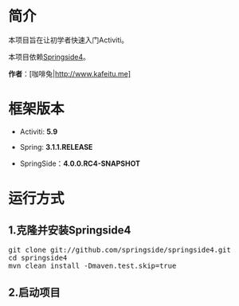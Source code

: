 # 简介

本项目旨在让初学者快速入门Activiti。

本项目依赖[Springside4](https://github.com/springside/springside4)。

**作者**：[咖啡兔|http://www.kafeitu.me]

# 框架版本

* Activiti: **5.9**

* Spring: **3.1.1.RELEASE**

* SpringSide：**4.0.0.RC4-SNAPSHOT**

# 运行方式

## 1.克隆并安装Springside4

<pre>
git clone git://github.com/springside/springside4.git
cd springside4
mvn clean install -Dmaven.test.skip=true
</pre>

## 2.启动项目